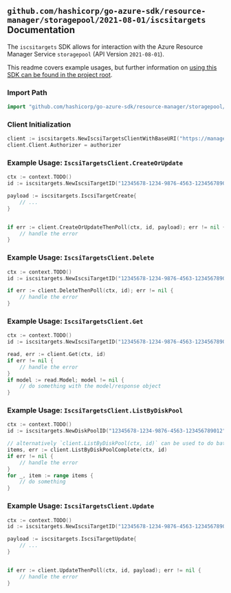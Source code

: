
## `github.com/hashicorp/go-azure-sdk/resource-manager/storagepool/2021-08-01/iscsitargets` Documentation

The `iscsitargets` SDK allows for interaction with the Azure Resource Manager Service `storagepool` (API Version `2021-08-01`).

This readme covers example usages, but further information on [using this SDK can be found in the project root](https://github.com/hashicorp/go-azure-sdk/tree/main/docs).

### Import Path

```go
import "github.com/hashicorp/go-azure-sdk/resource-manager/storagepool/2021-08-01/iscsitargets"
```


### Client Initialization

```go
client := iscsitargets.NewIscsiTargetsClientWithBaseURI("https://management.azure.com")
client.Client.Authorizer = authorizer
```


### Example Usage: `IscsiTargetsClient.CreateOrUpdate`

```go
ctx := context.TODO()
id := iscsitargets.NewIscsiTargetID("12345678-1234-9876-4563-123456789012", "example-resource-group", "diskPoolValue", "iscsiTargetValue")

payload := iscsitargets.IscsiTargetCreate{
	// ...
}


if err := client.CreateOrUpdateThenPoll(ctx, id, payload); err != nil {
	// handle the error
}
```


### Example Usage: `IscsiTargetsClient.Delete`

```go
ctx := context.TODO()
id := iscsitargets.NewIscsiTargetID("12345678-1234-9876-4563-123456789012", "example-resource-group", "diskPoolValue", "iscsiTargetValue")

if err := client.DeleteThenPoll(ctx, id); err != nil {
	// handle the error
}
```


### Example Usage: `IscsiTargetsClient.Get`

```go
ctx := context.TODO()
id := iscsitargets.NewIscsiTargetID("12345678-1234-9876-4563-123456789012", "example-resource-group", "diskPoolValue", "iscsiTargetValue")

read, err := client.Get(ctx, id)
if err != nil {
	// handle the error
}
if model := read.Model; model != nil {
	// do something with the model/response object
}
```


### Example Usage: `IscsiTargetsClient.ListByDiskPool`

```go
ctx := context.TODO()
id := iscsitargets.NewDiskPoolID("12345678-1234-9876-4563-123456789012", "example-resource-group", "diskPoolValue")

// alternatively `client.ListByDiskPool(ctx, id)` can be used to do batched pagination
items, err := client.ListByDiskPoolComplete(ctx, id)
if err != nil {
	// handle the error
}
for _, item := range items {
	// do something
}
```


### Example Usage: `IscsiTargetsClient.Update`

```go
ctx := context.TODO()
id := iscsitargets.NewIscsiTargetID("12345678-1234-9876-4563-123456789012", "example-resource-group", "diskPoolValue", "iscsiTargetValue")

payload := iscsitargets.IscsiTargetUpdate{
	// ...
}


if err := client.UpdateThenPoll(ctx, id, payload); err != nil {
	// handle the error
}
```
